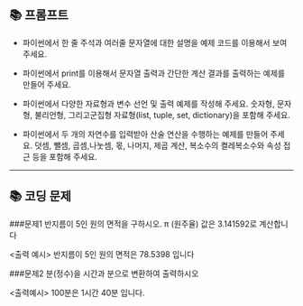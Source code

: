 ## 📚 프롬프트

- 파이썬에서 한 줄 주석과 여러줄 문자열에 대한 설명을 예제 코드를 이용해서 보여주세요.

- 파이썬에서 print를 이용해서 문자열 출력과 간단한 계산 결과를 출력하는 예제를 만들어 주세요.

- 파이썬에서 다양한 자료형과 변수 선언 및 출력 예제를 작성해 주세요. 숫자형, 문자형, 불리언형, 그리고군집형 자료형(list, tuple, set, dictionary)을 포함해 주세요.

- 파이썬에서 두 개의 자연수를 입력받아 산술 연산을 수행하는 예제를 만들어 주세요. 덧셈, 뺄셈, 곱셈,나눗셈, 몫, 나머지, 제곱 계산, 복소수의 켤레복소수와 속성 접근 등을 포함해 주세요.


---

## 📚 코딩 문제

###문제1
반지름이 5인 원의 면적을 구하시오.
π (원주율) 값은 3.141592로 계산합니다

<출력 예시>
반지름이 5인 원의 면적은 78.5398 입니다


###문제2
분(정수)을  시간과 분으로 변환하여 출력하시오

<출력예시>
100분은 1시간 40분 입니다.
